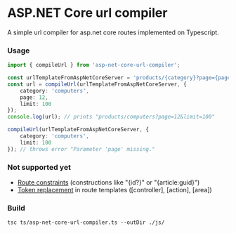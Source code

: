 # ASP.NET Core url compiler
A simple url compiler for asp.net core routes implemented on Typescript.

### Usage
```typescript
import { compileUrl } from 'asp-net-core-url-compiler';

const urlTemplateFromAspNetCoreServer = 'products/{category}?page={page}&limit={limit}';
const url = compileUrl(urlTemplateFromAspNetCoreServer, {
    category: 'computers',
    page: 12,
    limit: 100
});
console.log(url); // prints "products/computers?page=12&limit=100"

compileUrl(urlTemplateFromAspNetCoreServer, {
    category: 'computers',
    limit: 100
}); // throws error "Parameter 'page' missing."
```

### Not supported yet
* [Route constraints](https://docs.microsoft.com/en-us/aspnet/core/fundamentals/routing#route-constraint-reference) (constructions like "{id?}" or "{article:guid}")
* [Token replacement](https://docs.microsoft.com/en-us/aspnet/core/mvc/controllers/routing#token-replacement-in-route-templates-controller-action-area)
in route templates ([controller], [action], [area])

### Build
```shell
tsc ts/asp-net-core-url-compiler.ts --outDir ./js/
```

